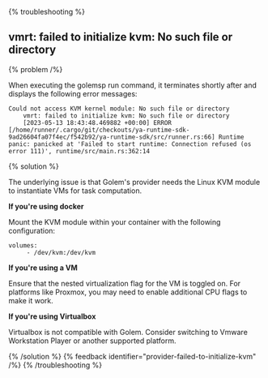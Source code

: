 {% troubleshooting %}

## vmrt: failed to initialize kvm: No such file or directory

{% problem /%}

When executing the golemsp run command, it terminates shortly after and displays the following error messages:

```
Could not access KVM kernel module: No such file or directory
    vmrt: failed to initialize kvm: No such file or directory
    [2023-05-13 18:43:48.469882 +00:00] ERROR [/home/runner/.cargo/git/checkouts/ya-runtime-sdk-9ad26604fa07f4ec/f542b92/ya-runtime-sdk/src/runner.rs:66] Runtime panic: panicked at 'Failed to start runtime: Connection refused (os error 111)', runtime/src/main.rs:362:14
```

{% solution %}

The underlying issue is that Golem's provider needs the Linux KVM module to instantiate VMs for task computation.

**If you're using docker**

Mount the KVM module within your container with the following configuration:

```
volumes:
     - /dev/kvm:/dev/kvm
```

**If you're using a VM**

Ensure that the nested virtualization flag for the VM is toggled on. For platforms like Proxmox, you may need to enable additional CPU flags to make it work.

**If you're using Virtualbox**

Virtualbox is not compatible with Golem. Consider switching to Vmware Workstation Player or another supported platform.

{% /solution %}
{% feedback identifier="provider-failed-to-initialize-kvm" /%}
{% /troubleshooting %}
